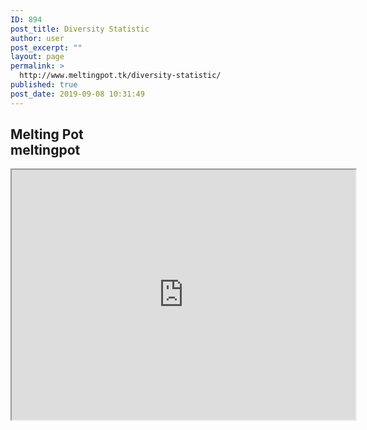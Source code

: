 ```yaml
---
ID: 894
post_title: Diversity Statistic
author: user
post_excerpt: ""
layout: page
permalink: >
  http://www.meltingpot.tk/diversity-statistic/
published: true
post_date: 2019-09-08 10:31:49
---
```

<h2>Melting Pot<br>
meltingpot</h2>		
		<iframe width="550" height="400" src="https://prezi.com/view/XVVX32PtY5OcFg1z2zAJ/embed" webkitallowfullscreen="1" mozallowfullscreen="1" allowfullscreen="1"></iframe>